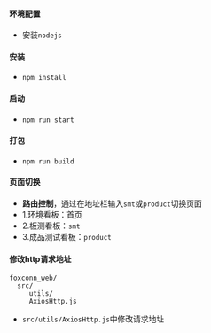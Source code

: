 #### 环境配置
- 安装`nodejs`

#### 安装
- `npm install`

#### 启动
- `npm run start`

#### 打包
- `npm run build`

#### 页面切换
- **路由控制**，通过在地址栏输入`smt`或`product`切换页面
- 1.环境看板：首页
- 2.板测看板：`smt`
- 3.成品测试看板：`product`

#### 修改http请求地址
```
foxconn_web/
  src/
     utils/
     AxiosHttp.js
```
- `src/utils/AxiosHttp.js`中修改请求地址

